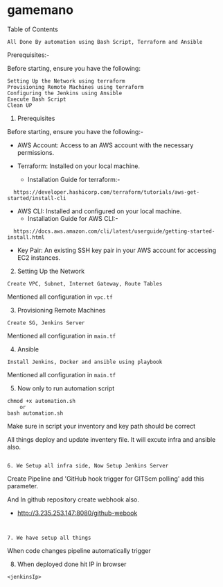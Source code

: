 # gamemano
Table of Contents
```
All Done By automation using Bash Script, Terraform and Ansible
```
Prerequisites:- 

Before starting, ensure you have the following:
```
Setting Up the Network using terraform
Provisioning Remote Machines using terraform
Configuring the Jenkins using Ansible
Execute Bash Script
Clean UP 
```

1. Prerequisites

Before starting, ensure you have the following:-

- AWS Account: Access to an AWS account with the necessary permissions.

- Terraform: Installed on your local machine. 
  - Installation Guide for terraform:-
```
  https://developer.hashicorp.com/terraform/tutorials/aws-get-started/install-cli
```

- AWS CLI: Installed and configured on your local machine.
  - Installation Guide for AWS CLI:-
```
  https://docs.aws.amazon.com/cli/latest/userguide/getting-started-install.html
```
- Key Pair: An existing SSH key pair in your AWS account for accessing EC2 instances.


2. Setting Up the Network
```
Create VPC, Subnet, Internet Gateway, Route Tables 
```
Mentioned all configuration in `vpc.tf`


3. Provisioning Remote Machines
```
Create SG, Jenkins Server
```
Mentioned all configuration in `main.tf`

4. Ansible
```
Install Jenkins, Docker and ansible using playbook
```
Mentioned all configuration in `main.tf`

5. Now only to run automation script
```
chmod +x automation.sh
    or
bash automation.sh
```
Make sure in script your inventory and key path should be correct

All things deploy and update inventery file. It will excute infra and ansible also.
```

6. We Setup all infra side, Now Setup Jenkins Server

```
Create Pipeline and
'GitHub hook trigger for GITScm polling' add this parameter.

And In github repository create webhook also.
- http://3.235.253.147:8080/github-webook
```


7. We have setup all things
```
When code changes pipeline automatically trigger

8. When deployed done hit IP in browser
```
<jenkinsIp>
```
